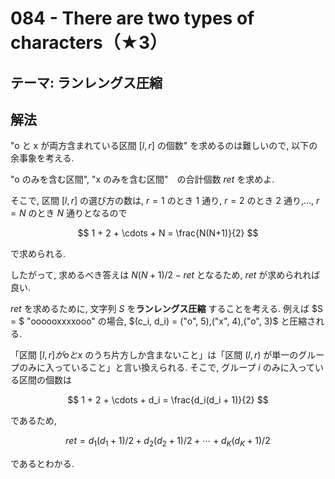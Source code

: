# 084 - There are two types of characters（★3）

## テーマ: ランレングス圧縮

## 解法

"o と x が両方含まれている区間 $[l,r]$ の個数" を求めるのは難しいので, 以下の余事象を考える.

"o のみを含む区間", "x のみを含む区間"　の合計個数 $ret$ を求めよ.

そこで, 区間 $[l, r]$ の選び方の数は, $r = 1$ のとき 1 通り, $r = 2$ のとき 2 通り,..., $r = N$ のとき $N$ 通りとなるので

$$
1 + 2 + \cdots + N = \frac{N(N+1)}{2}
$$

で求められる.

したがって, 求めるべき答えは $N(N+1)/2 - ret$ となるため, $ret$ が求められれば良い.

$ret$ を求めるために, 文字列 $S$ を**ランレングス圧縮** することを考える. 例えば $S = $ "oooooxxxxooo" の場合, $(c_i, d_i) = ("o", 5),("x", 4),("o", 3)$ と圧縮される.

「区間 $[l, r] が o と x$ のうち片方しか含まないこと」は「区間 $(l, r)$ が単一のグループのみに入っていること」と言い換えられる. そこで, グループ $i$ のみに入っている区間の個数は

$$
1 + 2 + \cdots + d_i = \frac{d_i(d_i + 1)}{2}
$$

であるため,

$$
ret = d_1(d_1 + 1)/2 + d_2(d_2 + 1)/2 + \cdots + d_K(d_K + 1) / 2
$$

であるとわかる.
